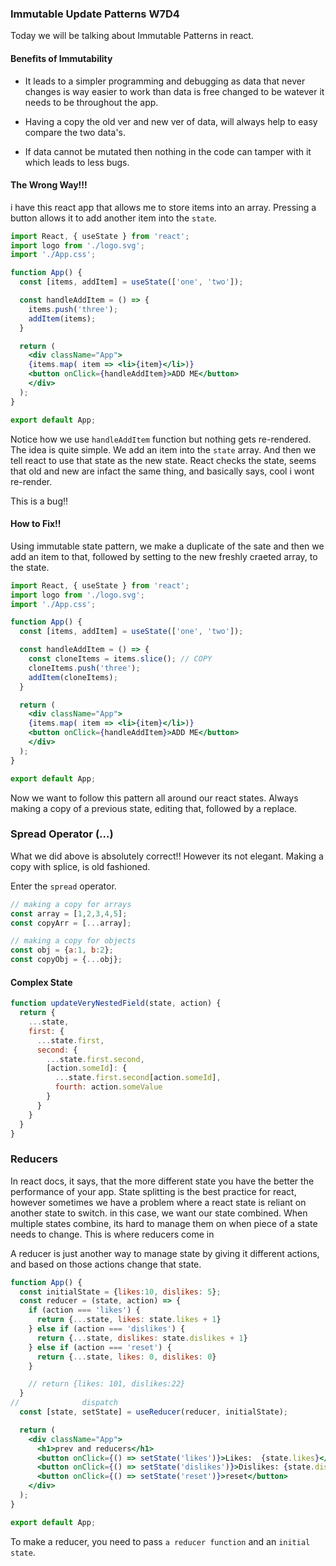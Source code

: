 ### Immutable Update Patterns W7D4 

Today we will be talking about Immutable Patterns in react.

#### Benefits of Immutability

- It leads to a simpler programming and debugging as data that never changes is way easier to work than data is free changed to be watever it needs to be throughout the app.

- Having a copy the old ver and new ver of data, will always help to easy compare the two data's.

- If data cannot be mutated then nothing in the code can tamper with it which leads to less bugs.


#### The Wrong Way!!!

i have this react app that allows me to store items into an array. Pressing a button allows it to add another item into the `state`.

```jsx
import React, { useState } from 'react';
import logo from './logo.svg';
import './App.css';

function App() {
  const [items, addItem] = useState(['one', 'two']);

  const handleAddItem = () => {
    items.push('three');
    addItem(items);
  }

  return (
    <div className="App">
    {items.map( item => <li>{item}</li>)}
    <button onClick={handleAddItem}>ADD ME</button>
    </div>
  );
}

export default App;
```

Notice how we use `handleAddItem` function but nothing gets re-rendered. The idea is quite simple. We add an item into the `state` array. And then we tell react to use that state as the new state. React checks the state, seems that old and new are infact the same thing, and basically says, cool i wont re-render.

This is a bug!!

#### How to Fix!!

Using immutable state pattern, we make a duplicate of the sate and then we add an item to that, followed by setting to the new freshly craeted array, to the state.

```jsx
import React, { useState } from 'react';
import logo from './logo.svg';
import './App.css';

function App() {
  const [items, addItem] = useState(['one', 'two']);

  const handleAddItem = () => {
    const cloneItems = items.slice(); // COPY
    cloneItems.push('three');
    addItem(cloneItems);
  }

  return (
    <div className="App">
    {items.map( item => <li>{item}</li>)}
    <button onClick={handleAddItem}>ADD ME</button>
    </div>
  );
}

export default App;
```

Now we want to follow this pattern all around our react states. Always making a copy of a previous state, editing that, followed by a replace.

### Spread Operator (...)

What we did above is absolutely correct!! However its not elegant. Making a copy with splice, is old fashioned.

Enter the `spread` operator.

```js
// making a copy for arrays 
const array = [1,2,3,4,5];
const copyArr = [...array];

// making a copy for objects
const obj = {a:1, b:2};
const copyObj = {...obj};
```

#### Complex State

```js
function updateVeryNestedField(state, action) {
  return {
    ...state,
    first: {
      ...state.first,
      second: {
        ...state.first.second,
        [action.someId]: {
          ...state.first.second[action.someId],
          fourth: action.someValue
        }
      }
    }
  }
}
```



### Reducers


In react docs, it says, that the more different state you have the better the performance of your app. State splitting is the best practice for react, however sometimes we have a problem where a react state is reliant on another state to switch. in this case, we want our state combined. When multiple states combine, its hard to manage them on when piece of a state needs to change. This is where reducers come in

A reducer is just another way to manage state by giving it different actions, and based on those actions change that state. 

```jsx
function App() {
  const initialState = {likes:10, dislikes: 5};
  const reducer = (state, action) => {
    if (action === 'likes') {
      return {...state, likes: state.likes + 1}
    } else if (action === 'dislikes') {
      return {...state, dislikes: state.dislikes + 1}
    } else if (action === 'reset') {
      return {...state, likes: 0, dislikes: 0}
    }

    // return {likes: 101, dislikes:22}
  }
//              dispatch
  const [state, setState] = useReducer(reducer, initialState);

  return (
    <div className="App">
      <h1>prev and reducers</h1>
      <button onClick={() => setState('likes')}>Likes:  {state.likes}</button>
      <button onClick={() => setState('dislikes')}>Dislikes: {state.dislikes}</button>
      <button onClick={() => setState('reset')}>reset</button>
    </div>
  );
}

export default App;
```

To make a reducer, you need to pass `a reducer function` and an `initial state`.
